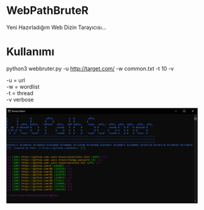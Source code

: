 # WebPathBruteR
Yeni Hazırladığım Web Dizin Tarayıcısı...

# Kullanımı
python3 webbruter.py -u http://target.com/ -w common.txt -t 10 -v

-u = url<br>
-w = wordlist<br>
-t = thread<br>
-v verbose<br>

![Screenshot](Ekrangörüntüsü.png)
